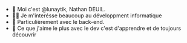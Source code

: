 - 👋 Moi c'est @lunaytik, Nathan DEUIL.
- 👨‍💻 Je m'interésse beaucoup au développment informatique
- 👀 Particulièrement avec le back-end.
- 🎯 Ce que j'aime le plus avec le dev c'est d'apprendre et de toujours découvrir
<!--- - 🌱 Actuellement je commences à apprendre : Node.js (Bientôt un framework JS) et Ruby On Rails de mon côté (pour découvrir) --->
<!--- 📫 Pour en savoir plus sur moi : --->

<!--- 💞️ I’m looking to collaborate on some projects when I will be able to. --->

<!---
lunaytik/lunaytik is a ✨ special ✨ repository because its `README.md` (this file) appears on your GitHub profile.
You can click the Preview link to take a look at your changes.
--->
